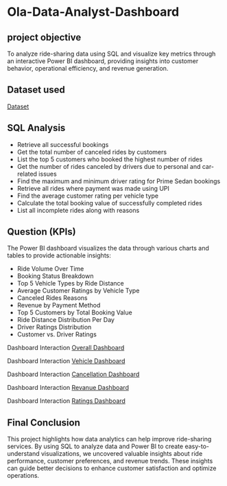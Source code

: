 # Ola-Data-Analyst-Dashboard

## project objective 

To analyze ride-sharing data using SQL and visualize key metrics through an interactive Power BI dashboard, providing insights into customer behavior, operational efficiency, and revenue generation.

## Dataset used

<a href="https://github.com/rekhaburman/Ola-Data-Analyst-Dashboard/blob/master/Ola%20Data%20Analyst.xlsx">Dataset</a>

## SQL Analysis
- Retrieve all successful bookings
- Get the total number of canceled rides by customers
- List the top 5 customers who booked the highest number of rides
- Get the number of rides canceled by drivers due to personal and car-related issues
- Find the maximum and minimum driver rating for Prime Sedan bookings
- Retrieve all rides where payment was made using UPI
- Find the average customer rating per vehicle type
- Calculate the total booking value of successfully completed rides
- List all incomplete rides along with reasons

## Question (KPIs)

The Power BI dashboard visualizes the data through various charts and tables to provide actionable insights:

* Ride Volume Over Time
* Booking Status Breakdown
* Top 5 Vehicle Types by Ride Distance
* Average Customer Ratings by Vehicle Type
* Canceled Rides Reasons
* Revenue by Payment Method
* Top 5 Customers by Total Booking Value
* Ride Distance Distribution Per Day
* Driver Ratings Distribution
* Customer vs. Driver Ratings

Dashboard Interaction <a href="https://github.com/rekhaburman/Ola-Data-Analyst-Dashboard/blob/master/Overall.png">Overall Dashboard</a>

Dashboard Interaction <a href="https://github.com/rekhaburman/Ola-Data-Analyst-Dashboard/blob/master/Vehicle_Type.png">Vehicle Dashboard</a>

Dashboard Interaction <a href="https://github.com/rekhaburman/Ola-Data-Analyst-Dashboard/blob/master/Cancellation.png">Cancellation Dashboard</a>

Dashboard Interaction <a href="https://github.com/rekhaburman/Ola-Data-Analyst-Dashboard/blob/master/Revanue.png">Revanue Dashboard</a>

Dashboard Interaction <a href="https://github.com/rekhaburman/Ola-Data-Analyst-Dashboard/blob/master/Ratings.png">Ratings Dashboard</a>


## Final Conclusion

This project highlights how data analytics can help improve ride-sharing services. By using SQL to analyze data and Power BI to create easy-to-understand visualizations, we uncovered valuable insights about ride performance, customer preferences, and revenue trends. These insights can guide better decisions to enhance customer satisfaction and optimize operations.


